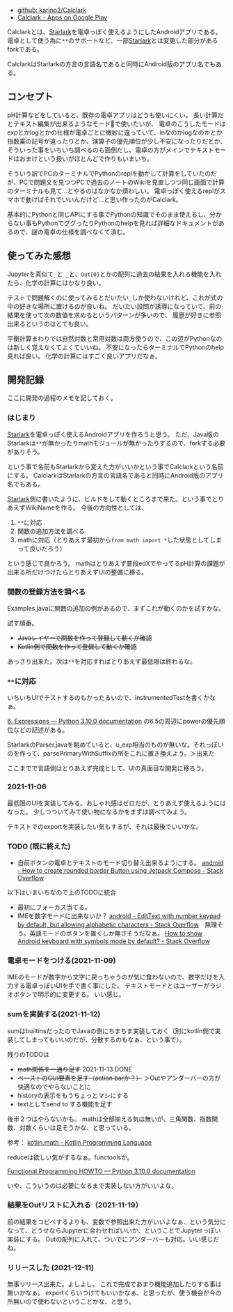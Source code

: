- [github: karino2/Calclark](https://github.com/karino2/Calclark)
- [Calclark - Apps on Google Play](https://play.google.com/store/apps/details?id=io.github.karino2.calclark)

Calclarkとは、[Starlark](Starlark.md)を電卓っぽく使えるようにしたAndroidアプリである。
電卓として使う為に`**`のサポートなど、一部[Starlark](Starlark.md)とは変更した部分があるforkである。

CalclarkはStarlarkの方言の言語名であると同時にAndroid版のアプリ名でもある。

## コンセプト

pH計算などをしていると、既存の電卓アプリはどうも使いにくい。
長い計算だとテキスト編集が出来るようなモードで使いたいが、
電卓のこうしたモードはexpとかlogとかの仕様が電卓ごとに微妙に違っていて、lnなのかlogなのかとか指数乗の記号が違ったりとか、演算子の優先順位が少し不安になったりだとか、
そういった事をいちいち調べるのも面倒だし、電卓の方がメインでテキストモードはおまけという扱いがほとんどで作りもいまいち。

そういう訳でPCのターミナルでPythonのreplを動かして計算をしていたのだが、PCで問題文を見つつPCで過去のノートのWikiを見直しつつ同じ画面で計算のターミナルも見て…とやるのはなかなか煩わしい。
電卓っぽく使えるreplがスマホで動けばそれでいいんだけど…と思い作ったのがCalclark。

基本的にPythonと同じAPIにする事でPythonの知識でそのまま使えるし、分からない事もPythonでググったりPythonのhelpを見れば詳細なドキュメントがあるので、謎の電卓の仕様を調べなくて済む。

## 使ってみた感想

Jupyterを真似て`_`と`__`と、`Out[0]`とかの配列に過去の結果を入れる機能を入れたら、化学の計算にはかなり良い。

テストで問題解くのに使ってみるとだいたい`_`しか使わないけれど、これが式の中の好きな場所に置けるのが良いね。
だいたい設問が誘導になっていて、前の結果を使って次の数値を求めるというパターンが多いので、
履歴が好きに参照出来るというのはとても良い。

平衡計算まわりでは自然対数と常用対数は両方使うので、この辺がPythonなのは新しく覚えなくてよくていいね。
不安になったらターミナルでPythonのhelp見れば良い。
化学の計算にはすごく良いアプリだなぁ。

## 開発記録

ここに開発の過程のメモを記しておく。

### はじまり

[Starlark](Starlark.md)を電卓っぽく使えるAndroidアプリを作ろうと思う。
ただ、Java版のStarlarkは`**`が無かったりmathモジュールが無かったりするので、forkする必要がありそう。

という事で名前もStarlarkから変えた方がいいかという事でCalclarkという名前にする。
CalclarkはStarlarkの方言の言語名であると同時にAndroid版のアプリ名でもある。

[Starlark](Starlark.md)側に書いたように、ビルドをして動くところまで来た。という事でとりあえずWikiNameを作る。
今後の方向性としては、

1. `**`に対応
2. 関数の追加方法を調べる
3. mathに対応（とりあえず最初から`from math import *`した状態としてしまって良いだろう）

という感じで良かろう。
mathはとりあえず普段edXでやってるpH計算の課題が出来る所だけつけたらとりあえずUIの整備に移る。

### 関数の登録方法を調べる

Examples.javaに関数の追加の例があるので、まずこれが動くのかを試すかな。

試す順番。

- ~~Javaレイヤーで関数を作って登録して動くか確認~~
- ~~Kotlin側で関数を作って登録して動くか確認~~

あっさり出来た。次は`**`を対応すればとりあえず最低限は終わるな。

### `**`に対応

いちいちUIでテストするのもかったるいので、instrumentedTestを書くかなぁ。

[6. Expressions — Python 3.10.0 documentation](https://docs.python.org/3/reference/expressions.html) の6.5の周辺にpowerの優先順位などの記述がある。

StarlarkのParser.javaを眺めていると、u_exp相当のものが無いな。それっぽいのを作って、parsePrimaryWithSuffixの所をこれに置き換えよう。＞出来た

ここまでで言語側はとりあえず完成として、UIの真面目な開発に移ろう。

### 2021-11-06

最低限のUIを実装してみる。おしゃれ感はゼロだが、とりあえず使えるようにはなった。
少しつついてみて使い物になるかをまずは調べてみよう。

テキストでのexportを実装したい気もするが、それは最後でいいかな。


### TODO (既に終えた)

- 自前ボタンの電卓とテキストのモード切り替え出来るようにする。 [android - How to create rounded border Button using Jetpack Compose - Stack Overflow](https://stackoverflow.com/questions/58875567/how-to-create-rounded-border-button-using-jetpack-compose)

以下はいまいちなので上のTODOに統合
- 最初にフォーカス当てる。
- IMEを数字モードに出来ないか？ [android - EditText with number keypad by default, but allowing alphabetic characters - Stack Overflow](https://stackoverflow.com/questions/3544214/edittext-with-number-keypad-by-default-but-allowing-alphabetic-characters)　無理そう。英語モードのボタンを置くしか無さそうだなぁ。 [How to show Android keyboard with symbols mode by default? - Stack Overflow](https://stackoverflow.com/questions/25219855/how-to-show-android-keyboard-with-symbols-mode-by-default)

### 電卓モードをつける(2021-11-09)

IMEのモードが数字から文字に戻っちゃうのが気に食わないので、数字だけを入力する電卓っぽいUIを手で書く事にした。
テキストモードとはユーザーがラジオボタンで明示的に変更する。
いい感じ。

### sumを実装する(2021-11-12)

sumはbuiltinsだったのでJavaの側にちまちま実装しておく（別にkotlin側で実装してしまってもいいのだが、分散するのもなぁ、という事で）。

残りのTODOは

- ~~math関係を一通り足す~~ 2021-11-13 DONE
- ~~ペーストのGUI要素を足す（action barか？）~~ ＞Outやアンダーバーの方が快適なのでやらないことに
- historyの表示をもうちょっとマシにする
- textとしてsend to する機能を足す

後半２つはやらないかも。
mathは全部揃える気は無いが、三角関数、指数関数、対数くらいは足そうかな、と思っている。

参考： [kotlin.math - Kotlin Programming Language](https://kotlinlang.org/api/latest/jvm/stdlib/kotlin.math/)

reduceは欲しい気がするなぁ。functoolsか。

[Functional Programming HOWTO — Python 3.10.0 documentation](https://docs.python.org/3/howto/functional.html#the-functools-module)

いや、こういうのは必要になるまで実装しない方がいいよな。

### 結果をOutリストに入れる（2021-11-19）

前の結果をコピペするよりも、変数で参照出来た方がいいよなぁ、という気分になって、どうせならJupyterに合わせればいいか、ということでJupyterっぽい実装にする。
Outの配列に入れて、ついでにアンダーバーも対応。いい感じだね。

### リリースした (2021-12-11)

無事リリース出来た。よしよし。
これで完成であまり機能追加したりする事は無いかなぁ。
exportくらいつけてもいいかなぁ、と思ったが、使う機会が今の所無いので使わないということかな、と思う。